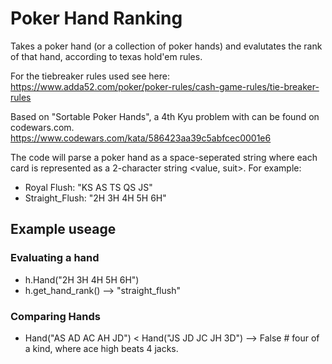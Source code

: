 # Poker Hand Ranking

Takes a poker hand (or a collection of poker hands) and evalutates the rank of that hand, according to texas hold'em rules. 

For the tiebreaker rules used see here:
https://www.adda52.com/poker/poker-rules/cash-game-rules/tie-breaker-rules

Based on "Sortable Poker Hands", a 4th Kyu problem with can be found on codewars.com.
https://www.codewars.com/kata/586423aa39c5abfcec0001e6

The code will parse a poker hand as a space-seperated string where each card is represented as a 2-character string <value, suit>. For example:

* Royal Flush: "KS AS TS QS JS"
* Straight_Flush: "2H 3H 4H 5H 6H"

## Example useage

### Evaluating a hand

* h.Hand("2H 3H 4H 5H 6H") 
* h.get_hand_rank() --> "straight_flush"
	
### Comparing Hands

* Hand("AS AD AC AH JD") < Hand("JS JD JC JH 3D") --> False # four of a kind, where ace high beats 4 jacks. 

